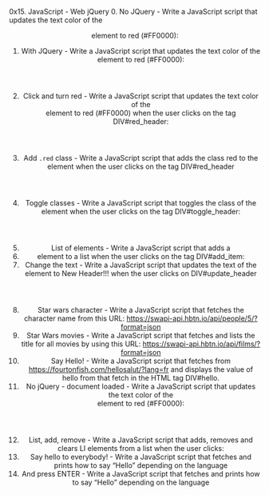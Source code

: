 0x15. JavaScript - Web jQuery
0. No JQuery - Write a JavaScript script that updates the text color of the <header> element to red (#FF0000):
1. With JQuery - Write a JavaScript script that updates the text color of the <header> element to red (#FF0000):
2. Click and turn red - Write a JavaScript script that updates the text color of the <header> element to red (#FF0000) when the user clicks on the tag DIV#red_header:
3. Add `.red` class - Write a JavaScript script that adds the class red to the <header> element when the user clicks on the tag DIV#red_header
4. Toggle classes - Write a JavaScript script that toggles the class of the <header> element when the user clicks on the tag DIV#toggle_header:
5. List of elements - Write a JavaScript script that adds a <li> element to a list when the user clicks on the tag DIV#add_item:
6. Change the text - Write a JavaScript script that updates the text of the <header> element to New Header!!! when the user clicks on DIV#update_header
7. Star wars character - Write a JavaScript script that fetches the character name from this URL: https://swapi-api.hbtn.io/api/people/5/?format=json
8. Star Wars movies - Write a JavaScript script that fetches and lists the title for all movies by using this URL: https://swapi-api.hbtn.io/api/films/?format=json
9. Say Hello! - Write a JavaScript script that fetches from https://fourtonfish.com/hellosalut/?lang=fr and displays the value of hello from that fetch in the HTML tag DIV#hello.
10. No jQuery - document loaded - Write a JavaScript script that updates the text color of the <header> element to red (#FF0000):
11. List, add, remove - Write a JavaScript script that adds, removes and clears LI elements from a list when the user clicks:
12. Say hello to everybody! - Write a JavaScript script that fetches and prints how to say “Hello” depending on the language
13. And press ENTER - Write a JavaScript script that fetches and prints how to say “Hello” depending on the language
